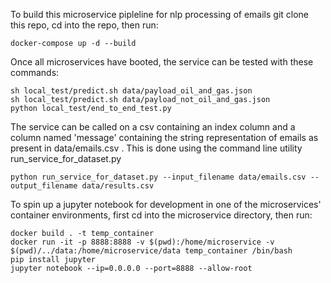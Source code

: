 To build this microservice pipleline for nlp processing of emails git clone this repo, cd into the repo, then run:

```
docker-compose up -d --build
```


Once all microservices have booted, the service can be tested with these commands:

```
sh local_test/predict.sh data/payload_oil_and_gas.json
sh local_test/predict.sh data/payload_not_oil_and_gas.json
python local_test/end_to_end_test.py
```

The service can be called on a csv containing an index column and a column named 'message' containing the string representation of emails as present in data/emails.csv . This is done using the command line utility run_service_for_dataset.py

```
python run_service_for_dataset.py --input_filename data/emails.csv --output_filename data/results.csv
```

To spin up a jupyter notebook for development in one of the microservices' container environments, first cd into the microservice directory, then run:

```
docker build . -t temp_container
docker run -it -p 8888:8888 -v $(pwd):/home/microservice -v $(pwd)/../data:/home/microservice/data temp_container /bin/bash
pip install jupyter
jupyter notebook --ip=0.0.0.0 --port=8888 --allow-root
```

